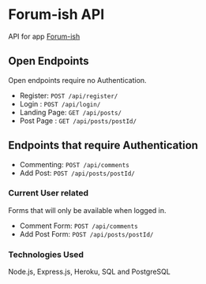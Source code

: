 # Forum-ish API

API for app [Forum-ish](https://forum-ish.kotieheim.now.sh/)

## Open Endpoints

Open endpoints require no Authentication.

- Register: `POST /api/register/`
- Login : `POST /api/login/`
- Landing Page: `GET /api/posts/`
- Post Page : `GET /api/posts/postId/`

## Endpoints that require Authentication

- Commenting: `POST /api/comments`
- Add Post: `POST /api/posts/postId/`

### Current User related

Forms that will only be available when logged in.

- Comment Form: `POST /api/comments`
- Add Post Form: `POST /api/posts/postId/`

### Technologies Used

Node.js, Express.js, Heroku, SQL and PostgreSQL
